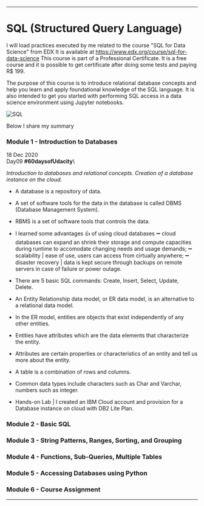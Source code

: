 __________________________________________

# SQL (Structured Query Language)
I will load practices executed by me related to the course "SQL for Data Science" from EDX
It is available at https://www.edx.org/course/sql-for-data-science
This course is part of a Professional Certificate. It is a free course and it is possible to get certificate after doing some tests and paying R$ 199.

The purpose of this course is to introduce relational database concepts and help you learn and apply foundational knowledge of the SQL language. It is also intended to get you started with performing SQL access in a data science environment using Jupyter notebooks.

![SQL](https://github.com/RosanaFSS/SQL/blob/main/Data%202.gif)

Below I share my summary

### Module 1 - Introduction to Databases
18 Dec 2020 \
Day09  **#60daysofUdacity**\

_Introduction to databases and relational concepts. Creation of a database instance on the cloud._

- A database is a repository of data.
- A set of software tools for the data in the database is called DBMS (Database Management System).
- RBMS is a set of software tools that controls the data.
- I learned some advantages :+1: of using cloud databases
:heavy_minus_sign: cloud databases can expand an shrink their storage and compute capacities during runtime to accomodate changing needs and usage demands;
:heavy_minus_sign: scalability | ease of use, users can access from cirtually anywhere;
:heavy_minus_sign: disaster recovery | data is kept secure through backups on remote servers in case of failure or power outage.

- There are 5 basic SQL commands: Create, Insert, Select, Update, Delete.

- An Entity Relationship data model, or ER data model, is an alternative to a relational data model.
- In the ER model, entities are objects that exist independently of any other entities.
- Entities have attributes which are the data elements that characterize the entity.
- Attributes are certain properties or characteristics of an entity and tell us more about the entity.
- A table is a combination of rows and columns.
- Common data types include characters such as Char and Varchar, numbers such as integer.

- Hands-on Lab | I created an IBM Cloud account and provision for a Database instance on cloud with  DB2 Lite Plan.


### Module 2 - Basic SQL

### Module 3 - String Patterns, Ranges, Sorting, and Grouping

### Module 4 - Functions, Sub-Queries, Multiple Tables

### Module 5 - Accessing Databases using Python

### Module 6 - Course Assignment

__________________________________________
